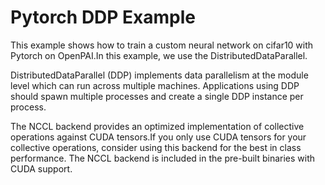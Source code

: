 
  # Pytorch DDP Example

  This example shows how to train a custom neural network on cifar10 with Pytorch on OpenPAI.In this example, we use the DistributedDataParallel.

  DistributedDataParallel (DDP) implements data parallelism at the module level which can run across multiple machines. Applications using DDP should spawn multiple processes and create a single DDP instance per process.

  The NCCL backend provides an optimized implementation of collective operations against CUDA tensors.If you only use CUDA tensors for your collective operations, consider using this backend for the best in class performance. The NCCL backend is included in the pre-built binaries with CUDA support.


